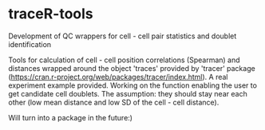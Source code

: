 # traceR-tools
Development of QC wrappers for cell - cell pair statistics and doublet identification

Tools for calculation of cell - cell position correlations (Spearman) and distances wrapped around the object 'traces' provided by 'tracer' package (https://cran.r-project.org/web/packages/tracer/index.html). A real experiment example provided. Working on the function enabling the user to get candidate cell doublets. The assumption: they should stay near each other (low mean distance and low SD of the cell - cell distance).

Will turn into a package in the future:)
